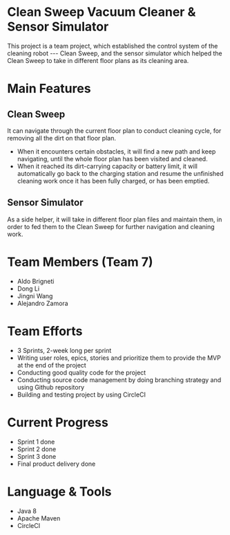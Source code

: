 # Clean Sweep Vacuum Cleaner & Sensor Simulator
This project is a team project, which established the control system of the cleaning robot --- Clean Sweep, and the sensor simulator which helped the Clean Sweep to take in different floor plans as its cleaning area. 

# Main Features
## Clean Sweep
It can navigate through the current floor plan to conduct cleaning cycle, for removing all the dirt on that floor plan.
- When it encounters certain obstacles, it will find a new path and keep navigating, until the whole floor plan has been visited and cleaned. 
- When it reached its dirt-carrying capacity or battery limit, it will automatically go back to the charging station and resume the unfinished cleaning work once it has been fully charged, or has been emptied.

## Sensor Simulator
As a side helper, it will take in different floor plan files and maintain them, in order to fed them to the Clean Sweep for further navigation and cleaning work. 

# Team Members (Team 7)
- Aldo Brigneti
- Dong Li
- Jingni Wang
- Alejandro Zamora

# Team Efforts
- 3 Sprints, 2-week long per sprint
- Writing user roles, epics, stories and prioritize them to provide the MVP at the end of the project
- Conducting good quality code for the project
- Conducting source code management by doing branching strategy and using Github repository
- Building and testing project by using CircleCI

# Current Progress
- Sprint 1 done
- Sprint 2 done
- Sprint 3 done
- Final product delivery done

# Language & Tools
- Java 8
- Apache Maven
- CircleCI

